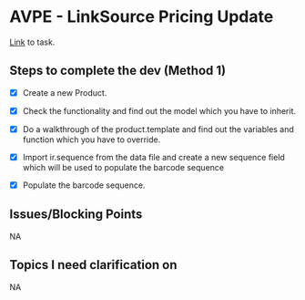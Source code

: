 # AVPE -  LinkSource Pricing Update
[Link](https://www.odoo.com/web#id=3364232&cids=3&menu_id=4720&action=4665&active_id=3364224&model=project.task&view_type=form) to task.


## Steps to complete the dev (Method 1)
- [X] Create a new Product.
- [X] Check the functionality and find out the model which you have to inherit.
- [X] Do a walkthrough of the product.template and find out the variables and function which you have to override.
- [X] Import ir.sequence from the data file and create a new sequence field which will be used to populate the barcode sequence
- [X] Populate the barcode sequence.


## Issues/Blocking Points
NA

## Topics I need clarification on
NA
      